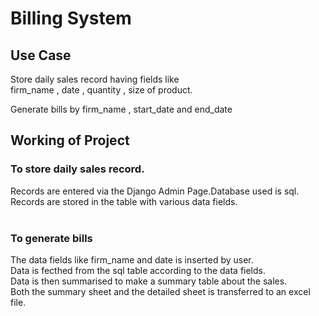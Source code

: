 # Billing System

## Use Case
Store daily sales record having fields like <br/>
firm_name , date , quantity , size of product.<br/>

Generate bills by firm_name , start_date and end_date <br/>

## Working of Project
### To store daily sales record.<br/>
Records are entered via the Django Admin Page.Database used is sql.<br/>
Records are stored in the table with various data fields.<br/>
<br/>

### To generate bills
The data fields like firm_name and date is inserted by user.</br>
Data is fecthed from the sql table according to the data fields.<br>
Data is then summarised to make a summary table about the sales.<br>
Both the summary sheet and the detailed sheet is transferred to an excel file.<br>
